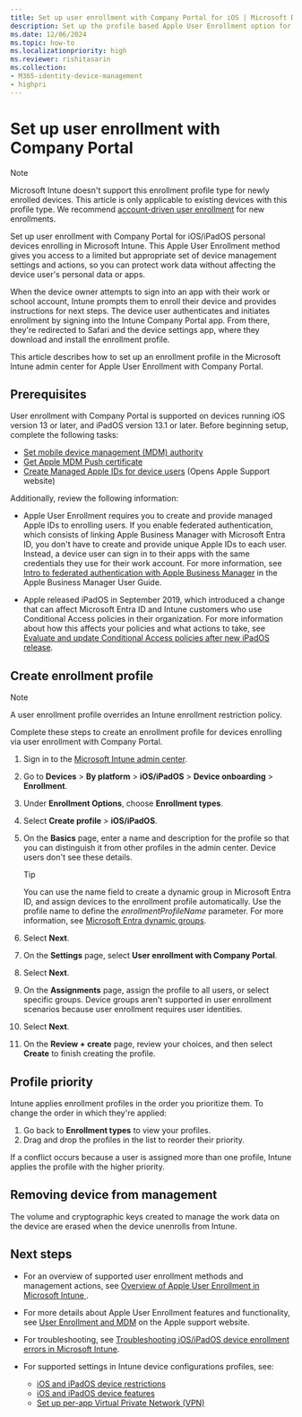 ```yaml
---
title: Set up user enrollment with Company Portal for iOS | Microsoft Docs
description: Set up the profile based Apple User Enrollment option for personal devices enrolling in Microsoft Intune.
ms.date: 12/06/2024
ms.topic: how-to
ms.localizationpriority: high
ms.reviewer: rishitasarin
ms.collection:
- M365-identity-device-management
- highpri
---
```


# Set up user enrollment with Company Portal

>[!NOTE]
> Microsoft Intune doesn't support this enrollment profile type for newly enrolled devices. This article is only applicable to existing devices with this profile type. We recommend [account-driven user enrollment](apple-account-driven-user-enrollment.md) for new enrollments.

Set up user enrollment with Company Portal for iOS/iPadOS personal devices enrolling in Microsoft Intune. This Apple User Enrollment method gives you access to a limited but appropriate set of device management settings and actions, so you can protect work data without affecting the device user's personal data or apps.

When the device owner attempts to sign into an app with their work or school account, Intune prompts them to enroll their device and provides instructions for next steps. The device user authenticates and initiates enrollment by signing into the Intune Company Portal app. From there, they're redirected to Safari and the device settings app, where they download and install the enrollment profile.

This article describes how to set up an enrollment profile in the Microsoft Intune admin center for Apple User Enrollment with Company Portal.

## Prerequisites
User enrollment with Company Portal is supported on devices running iOS version 13 or later, and iPadOS version 13.1 or later. Before beginning setup, complete the following tasks:

- [Set mobile device management (MDM) authority](../fundamentals/mdm-authority-set.md)
- [Get Apple MDM Push certificate](apple-mdm-push-certificate-get.md)
- [Create Managed Apple IDs for device users](https://support.apple.com/en-us/HT210737) (Opens Apple Support website)

Additionally, review the following information:

* Apple User Enrollment requires you to create and provide managed Apple IDs to enrolling users. If you enable federated authentication, which consists of linking Apple Business Manager with Microsoft Entra ID, you don't have to create and provide unique Apple IDs to each user. Instead, a device user can sign in to their apps with the same credentials they use for their work account. For more information, see [Intro to federated authentication with Apple Business Manager](https://support.apple.com/guide/apple-business-manager/intro-to-federated-authentication-axmb19317543/1/web/1) in the Apple Business Manager User Guide.

* Apple released iPadOS in September 2019, which introduced a change that can affect Microsoft Entra ID and Intune customers who use Conditional Access policies in their organization. For more information about how this affects your policies and what actions to take, see [Evaluate and update Conditional Access policies after new iPadOS release](https://support.microsoft.com/topic/action-required-evaluate-and-update-conditional-access-policies-after-new-ipados-release-23795067-9048-62ad-a5bd-ad63995fc488).

## Create enrollment profile

> [!NOTE]
> A user enrollment profile overrides an Intune enrollment restriction policy.

Complete these steps to create an enrollment profile for devices enrolling via user enrollment with Company Portal.

1. Sign in to the [Microsoft Intune admin center](https://go.microsoft.com/fwlink/?linkid=2109431).
2. Go to **Devices** > **By platform** > **iOS/iPadOS** > **Device onboarding** > **Enrollment**.
3. Under **Enrollment Options**, choose **Enrollment types**.
4. Select **Create profile** > **iOS/iPadOS**.
5. On the **Basics** page, enter a name and description for the profile so that you can distinguish it from other profiles in the admin center. Device users don't see these details.

     >[!TIP]
     > You can use the name field to create a dynamic group in Microsoft Entra ID, and assign devices to the enrollment profile automatically. Use the profile name to define the *enrollmentProfileName* parameter. For more information, see [Microsoft Entra dynamic groups](/azure/active-directory/users-groups-roles/groups-dynamic-membership#rules-for-devices).

6. Select **Next**.

7. On the **Settings** page, select **User enrollment with Company Portal**.

8. Select **Next**.

9. On the **Assignments** page, assign the profile to all users, or select specific groups. Device groups aren't supported in user enrollment scenarios because user enrollment requires user identities.

10. Select **Next**.

11. On the **Review + create** page, review your choices, and then select **Create** to finish creating the profile.

## Profile priority

Intune applies enrollment profiles in the order you prioritize them. To change the order in which they're applied:
1. Go back to **Enrollment types** to view your profiles.
2. Drag and drop the profiles in the list to reorder their priority.

If a conflict occurs because a user is assigned more than one profile, Intune applies the profile with the higher priority.

## Removing device from management
The volume and cryptographic keys created to manage the work data on the device are erased when the device unenrolls from Intune.

## Next steps
* For an overview of supported user enrollment methods and management actions, see [Overview of Apple User Enrollment in Microsoft Intune ](ios-user-enrollment-supported-actions.md).

* For more details about Apple User Enrollment features and functionality, see [User Enrollment and MDM](https://support.apple.com/guide/deployment/user-enrollment-and-mdm-dep23db2037d/web) on the Apple support website.

* For troubleshooting, see [Troubleshooting iOS/iPadOS device enrollment errors in Microsoft Intune](/troubleshoot/mem/intune/device-enrollment/troubleshoot-ios-enrollment-errors).

* For supported settings in Intune device configurations profiles, see:

   * [iOS and iPadOS device restrictions](../configuration/device-restrictions-ios.md)
   * [iOS and iPadOS device features](../configuration/ios-device-features-settings.md)
   * [Set up per-app Virtual Private Network (VPN)](../configuration/vpn-setting-configure-per-app.md)
